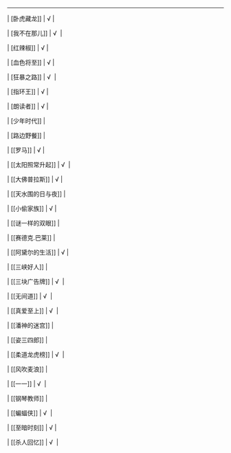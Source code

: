 

---

| [卧虎藏龙]] | √ |

| [我不在那儿]] | √  |

| [红辣椒]] | √ |

| [血色将至]] | √ |

| [狂暴之路]] | √  |

| [指环王]] | √ |

| [朗读者]] | √ |

| [少年时代]] |

| [路边野餐]] |

| [[罗马]] | √ |

| [[太阳照常升起]] | √  |

| [[大佛普拉斯]] | √ |

| [[天水围的日与夜]] |

| [[小偷家族]] | √ |

| [[谜一样的双眼]] |

| [[赛德克.巴莱]] |

| [[阿黛尔的生活]] | √ |

| [[三峡好人]] |

| [[三块广告牌]] | √  |

| [[无间道]] | √  |

| [[真爱至上]] | √  |

| [[潘神的迷宫]] |

| [[姿三四郎]] |

| [[柔道龙虎榜]] | √  |

| [[风吹麦浪]] |

| [[一一]] | √  |

| [[钢琴教师]] |

| [[蝙蝠侠]] | √  |

| [[至暗时刻]] | √ |

| [[杀人回忆]] | √  |